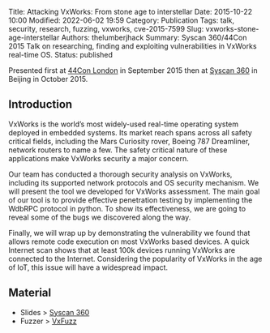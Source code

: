 Title: Attacking VxWorks: From stone age to interstellar
Date: 2015-10-22 10:00
Modified: 2022-06-02 19:59
Category: Publication
Tags: talk, security, research, fuzzing, vxworks, cve-2015-7599
Slug: vxworks-stone-age-interstellar
Authors: thelumberjhack
Summary: Syscan 360/44Con 2015 Talk on researching, finding and exploiting vulnerabilities in VxWorks real-time OS.
Status: published

Presented first at [44Con London][44con-london] in September 2015 then at [Syscan 360][syscan-360] in Beijing in October 2015.

## Introduction

VxWorks is the world’s most widely-used real-time operating system deployed in embedded systems. Its market reach spans across all safety critical fields, including the Mars Curiosity rover, Boeing 787 Dreamliner, network routers to name a few. The safety critical nature of these applications make VxWorks security a major concern.

Our team has conducted a thorough security analysis on VxWorks, including its supported network protocols and OS security mechanism. We will present the tool we developed for VxWorks assessment. The main goal of our tool is to provide effective penetration testing by implementing the WdbRPC protocol in python. To show its effectiveness, we are going to reveal some of the bugs we discovered along the way.

Finally, we will wrap up by demonstrating the vulnerability we found that allows remote code execution on most VxWorks based devices. A quick Internet scan shows that at least 100k devices running VxWorks are connected to the Internet. Considering the popularity of VxWorks in the age of IoT, this issue will have a widespread impact.

## Material

- Slides > [Syscan 360][slides-syscan]
- Fuzzer > [VxFuzz][code]

[44con-london]: https://44con.com/
[syscan-360]: https://www.syscan360.org/en/
[slides-syscan]: https://speakerdeck.com/yformaggio/attacking-vxworks-from-stone-age-to-interstellar
[code]: https://github.com/thelumberjhack/VxFuzz